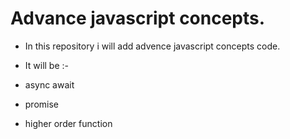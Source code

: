 # Advance javascript concepts.

- In this repository i will add advence javascript concepts code.
- It will be :-

- async await
- promise
- higher order function
